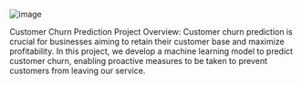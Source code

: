 ![image](https://github.com/Sidhupaji-2004/Customer-Churn-Prediction/assets/116648570/402408ee-c97d-491f-a575-b2d10eaadc4d)


Customer Churn Prediction Project
Overview:
Customer churn prediction is crucial for businesses aiming to retain their customer base and maximize profitability. In this project, we develop a machine learning model to predict customer churn, enabling proactive measures to be taken to prevent customers from leaving our service.
